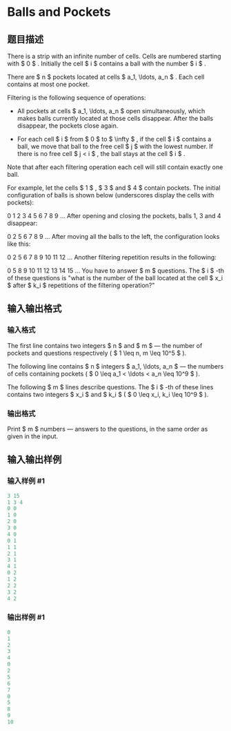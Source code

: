 # Balls and Pockets

## 题目描述

There is a strip with an infinite number of cells. Cells are numbered starting with $ 0 $ . Initially the cell $ i $ contains a ball with the number $ i $ .

There are $ n $ pockets located at cells $ a_1, \ldots, a_n $ . Each cell contains at most one pocket.

Filtering is the following sequence of operations:

- All pockets at cells $ a_1, \ldots, a_n $ open simultaneously, which makes balls currently located at those cells disappear. After the balls disappear, the pockets close again.

- For each cell $ i $ from $ 0 $ to $ \infty $ , if the cell $ i $ contains a ball, we move that ball to the free cell $ j $ with the lowest number. If there is no free cell $ j < i $ , the ball stays at the cell $ i $ .

Note that after each filtering operation each cell will still contain exactly one ball.

For example, let the cells $ 1 $ , $ 3 $ and $ 4 $ contain pockets. The initial configuration of balls is shown below (underscores display the cells with pockets):

0 1 2 3 4 5 6 7 8 9 ... After opening and closing the pockets, balls 1, 3 and 4 disappear:

0 2 5 6 7 8 9 ... After moving all the balls to the left, the configuration looks like this:

0 2 5 6 7 8 9 10 11 12 ... Another filtering repetition results in the following:

0 5 8 9 10 11 12 13 14 15 ... You have to answer $ m $ questions. The $ i $ -th of these questions is "what is the number of the ball located at the cell $ x_i $ after $ k_i $ repetitions of the filtering operation?"

## 输入输出格式

### 输入格式

The first line contains two integers $ n $ and $ m $ — the number of pockets and questions respectively ( $ 1 \leq n, m \leq 10^5 $ ).

The following line contains $ n $ integers $ a_1, \ldots, a_n $ — the numbers of cells containing pockets ( $ 0 \leq a_1 < \ldots < a_n \leq 10^9 $ ).

The following $ m $ lines describe questions. The $ i $ -th of these lines contains two integers $ x_i $ and $ k_i $ ( $ 0 \leq x_i, k_i \leq 10^9 $ ).

### 输出格式

Print $ m $ numbers — answers to the questions, in the same order as given in the input.

## 输入输出样例

### 输入样例 #1

```cpp
3 15
1 3 4
0 0
1 0
2 0
3 0
4 0
0 1
1 1
2 1
3 1
4 1
0 2
1 2
2 2
3 2
4 2

```
### 输出样例 #1

```cpp
0
1
2
3
4
0
2
5
6
7
0
5
8
9
10

```
